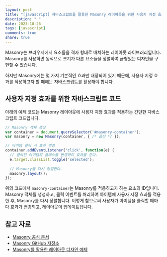 ```yaml
---
layout: post
title: "[javascript] 자바스크립트를 활용한 Masonry 레이아웃을 위한 사용자 지정 효과"
description: " "
date: 2023-10-26
tags: [javascript]
comments: true
share: true
---
```


Masonry는 브라우저에서 요소들을 격자 형태로 배치하는 레이아웃 라이브러리입니다. Masonry를 사용하면 동적으로 크기가 다른 요소들을 정렬하여 균형있는 디자인을 구현할 수 있습니다.

하지만 Masonry에는 몇 가지 기본적인 효과만 내장되어 있기 때문에, 사용자 지정 효과를 적용하고자 할 때에는 자바스크립트를 활용해야 합니다.

## 사용자 지정 효과를 위한 자바스크립트 코드

아래의 예제 코드는 Masonry 레이아웃에 사용자 지정 효과를 적용하는 간단한 자바스크립트 코드입니다.

```javascript
// Masonry 객체 생성
var container = document.querySelector('#masonry-container');
var masonry = new Masonry(container, { /* 옵션 */ });

// 아이템 클릭 시 효과 변경
container.addEventListener('click', function(e) {
  // 클릭된 아이템의 클래스를 변경하여 효과를 준다.
  e.target.classList.toggle('selected');
    
  // Masonry를 다시 정렬한다.
  masonry.layout();
});
```

위의 코드에서 `masonry-container`는 Masonry를 적용하고자 하는 요소의 ID입니다. Masonry 객체를 생성하고, 클릭 이벤트를 처리하여 아이템에 사용자 지정 효과를 적용한 후, Masonry를 다시 정렬합니다. 이렇게 함으로써 사용자가 아이템을 클릭할 때마다 효과가 변경되고, 레이아웃이 업데이트됩니다.

## 참고 자료

- [Masonry 공식 문서](https://masonry.desandro.com/)
- [Masonry GitHub 저장소](https://github.com/desandro/masonry)
- [Masonry를 활용한 레이아웃 디자인 예제](https://codepen.io/collection/DmodNx)